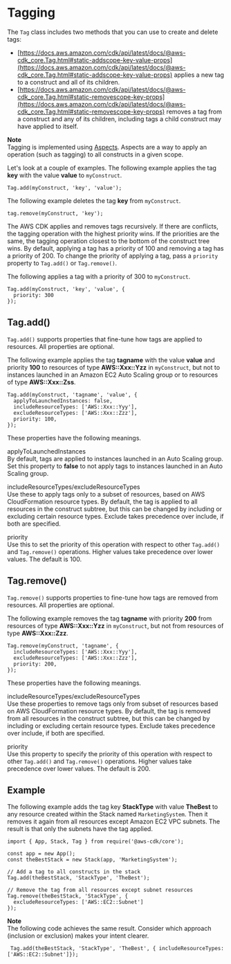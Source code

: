 # Tagging<a name="tagging"></a>

The `Tag` class includes two methods that you can use to create and delete tags:
+  [https://docs.aws.amazon.com/cdk/api/latest/docs/@aws-cdk_core.Tag.html#static-addscope-key-value-props](https://docs.aws.amazon.com/cdk/api/latest/docs/@aws-cdk_core.Tag.html#static-addscope-key-value-props) applies a new tag to a construct and all of its children\. 
+  [https://docs.aws.amazon.com/cdk/api/latest/docs/@aws-cdk_core.Tag.html#static-removescope-key-props](https://docs.aws.amazon.com/cdk/api/latest/docs/@aws-cdk_core.Tag.html#static-removescope-key-props) removes a tag from a construct and any of its children, including tags a child construct may have applied to itself\. 

**Note**  
Tagging is implemented using [Aspects](aspects.md)\. Aspects are a way to apply an operation \(such as tagging\) to all constructs in a given scope\.

Let's look at a couple of examples\. The following example applies the tag **key** with the value **value** to `myConstruct`\.

```
Tag.add(myConstruct, 'key', 'value');
```

The following example deletes the tag **key** from `myConstruct`\.

```
tag.remove(myConstruct, 'key');
```

The AWS CDK applies and removes tags recursively\. If there are conflicts, the tagging operation with the highest priority wins\. If the priorities are the same, the tagging operation closest to the bottom of the construct tree wins\. By default, applying a tag has a priority of 100 and removing a tag has a priority of 200\. To change the priority of applying a tag, pass a `priority` property to `Tag.add()` or `Tag.remove()`\. 

The following applies a tag with a priority of 300 to `myConstruct`\.

```
Tag.add(myConstruct, 'key', 'value', {
  priority: 300
});
```

## Tag\.add\(\)<a name="tagging_tag"></a>

`Tag.add()` supports properties that fine\-tune how tags are applied to resources\. All properties are optional\.

The following example applies the tag **tagname** with the value **value** and priority **100** to resources of type **AWS::Xxx::Yzz** in `myConstruct`, but not to instances launched in an Amazon EC2 Auto Scaling group or to resources of type **AWS::Xxx::Zss**\.

```
Tag.add(myConstruct, 'tagname', 'value', {
  applyToLaunchedInstances: false,
  includeResourceTypes: ['AWS::Xxx::Yyy'],
  excludeResourceTypes: ['AWS::Xxx::Zzz'],
  priority: 100,
});
```

These properties have the following meanings\.

applyToLaunchedInstances  
By default, tags are applied to instances launched in an Auto Scaling group\. Set this property to **false** to not apply tags to instances launched in an Auto Scaling group\.

includeResourceTypes/excludeResourceTypes  
Use these to apply tags only to a subset of resources, based on AWS CloudFormation resource types\. By default, the tag is applied to all resources in the construct subtree, but this can be changed by including or excluding certain resource types\. Exclude takes precedence over include, if both are specified\.

priority  
Use this to set the priority of this operation with respect to other `Tag.add()` and `Tag.remove()` operations\. Higher values take precedence over lower values\. The default is 100\.

## Tag\.remove\(\)<a name="tagging_removetag"></a>

 `Tag.remove()` supports properties to fine\-tune how tags are removed from resources\. All properties are optional\.

The following example removes the tag **tagname** with priority **200** from resources of type **AWS::Xxx::Yzz** in `myConstruct`, but not from resources of type **AWS::Xxx::Zzz**\.

```
Tag.remove(myConstruct, 'tagname', {
  includeResourceTypes: ['AWS::Xxx::Yyy'],
  excludeResourceTypes: ['AWS::Xxx::Zzz'],
  priority: 200,
});
```

These properties have the following meanings\.

includeResourceTypes/excludeResourceTypes  
Use these properties to remove tags only from subset of resources based on AWS CloudFormation resource types\. By default, the tag is removed from all resources in the construct subtree, but this can be changed by including or excluding certain resource types\. Exclude takes precedence over include, if both are specified\.

priority  
Use this property to specify the priority of this operation with respect to other `Tag.add()` and `Tag.remove()` operations\. Higher values take precedence over lower values\. The default is 200\.

## Example<a name="tagging_example"></a>

The following example adds the tag key **StackType** with value **TheBest** to any resource created within the Stack named `MarketingSystem`\. Then it removes it again from all resources except Amazon EC2 VPC subnets\. The result is that only the subnets have the tag applied\.

```
import { App, Stack, Tag } from require('@aws-cdk/core');

const app = new App();
const theBestStack = new Stack(app, 'MarketingSystem');

// Add a tag to all constructs in the stack
Tag.add(theBestStack, 'StackType', 'TheBest');

// Remove the tag from all resources except subnet resources
Tag.remove(theBestStack, 'StackType', {
  excludeResourceTypes: ['AWS::EC2::Subnet']
});
```

**Note**  
The following code achieves the same result\. Consider which approach \(inclusion or exclusion\) makes your intent clearer\.  

```
 Tag.add(theBestStack, 'StackType', 'TheBest', { includeResourceTypes: ['AWS::EC2::Subnet']});
```